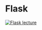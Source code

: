 # Flask

[![Flask lecture](http://img.youtube.com/vi/EaOhKg5pKV8/0.jpg)](https://video.cs50.io/EaOhKg5pKV8?screen=4fzbiJ39cCA&start=868&end=10841&offset=-22166 "Flask Lecture")

